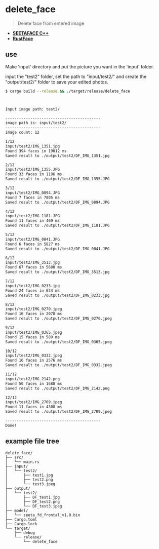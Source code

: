 # delete_face

> Delete face from entered image

- **[SEETAFACE C++](https://github.com/seetaface/SeetaFaceEngine/tree/master/FaceDetection)**
- **[RustFace](https://github.com/atomashpolskiy/rustface)**

## use

Make 'input' directory and put the picture you want in the 'input' folder.

input the "test2" folder, set the path to "input/test2/" and create the "output/test2/" folder to save your edited photos.

```bash
$ cargo build --release && ./target/release/delete_face



Input image path: test2/

------------------------------------------
image path is: input/test2/
------------------------------------------
image count: 12

1/12
input/test2/IMG_1351.jpg
Found 394 faces in 19012 ms
Saved result to ./output/test2/DF_IMG_1351.jpg

2/12
input/test2/IMG_1355.JPG
Found 33 faces in 1196 ms
Saved result to ./output/test2/DF_IMG_1355.JPG

3/12
input/test2/IMG_0894.JPG
Found 7 faces in 7805 ms
Saved result to ./output/test2/DF_IMG_0894.JPG

4/12
input/test2/IMG_1181.JPG
Found 11 faces in 469 ms
Saved result to ./output/test2/DF_IMG_1181.JPG

5/12
input/test2/IMG_0841.JPG
Found 6 faces in 5827 ms
Saved result to ./output/test2/DF_IMG_0841.JPG

6/12
input/test2/IMG_3513.jpg
Found 67 faces in 5680 ms
Saved result to ./output/test2/DF_IMG_3513.jpg

7/12
input/test2/IMG_0233.jpg
Found 24 faces in 634 ms
Saved result to ./output/test2/DF_IMG_0233.jpg

8/12
input/test2/IMG_0270.jpeg
Found 16 faces in 2078 ms
Saved result to ./output/test2/DF_IMG_0270.jpeg

9/12
input/test2/IMG_0365.jpeg
Found 15 faces in 589 ms
Saved result to ./output/test2/DF_IMG_0365.jpeg

10/12
input/test2/IMG_0332.jpeg
Found 16 faces in 2576 ms
Saved result to ./output/test2/DF_IMG_0332.jpeg

11/12
input/test2/IMG_2142.png
Found 50 faces in 1688 ms
Saved result to ./output/test2/DF_IMG_2142.png

12/12
input/test2/IMG_2709.jpeg
Found 11 faces in 4308 ms
Saved result to ./output/test2/DF_IMG_2709.jpeg

------------------------------------------
Done!
```

## example file tree

```text
delete_face/
├── src/
│   └── main.rs
├── input/
│   └── test2/
│       ├── test1.jpg
│       ├── test2.png
│       └── test3.jpeg
├── output/
│   └── test2/
│       ├── DF_test1.jpg
│       ├── DF_test2.png
│       └── DF_test3.jpeg
├── model/
│   └── seeta_fd_frontal_v1.0.bin
├── Cargo.toml
├── Cargo.lock
└── target/
    ├── debug
    └── release/
        └── delete_face
```
